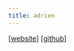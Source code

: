 ```yaml
---
title: adrien
---
```


[[website](http://adrien.tspace.fr)] 
[[github](https://github.com/adrtod)] 
